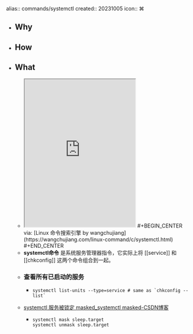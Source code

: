 alias:: commands/systemctl
created:: 20231005
icon:: ⌘

- ## Why
- ## How
- ## What
  - <iframe src="https://wangchujiang.com/linux-command/c/systemctl.html" style="height: 400px"></iframe>
    #+BEGIN_CENTER
    via: [Linux 命令搜索引擎 by wangchujiang](https://wangchujiang.com/linux-command/c/systemctl.html)
    #+END_CENTER
  - **systemctl命令** 是系统服务管理器指令，它实际上将 [[service]] 和 [[chkconfig]] 这两个命令组合到一起。
  - ### 查看所有已启动的服务
    - ```shell
      systemctl list-units --type=service # same as `chkconfig --list` 
      ```
  - [systemctl 服务被锁定 masked_systemctl masked-CSDN博客](https://blog.csdn.net/PPlluuttoo/article/details/126781725)
    - ```shell
      systemctl mask sleep.target
      systemctl unmask sleep.target
      ```
